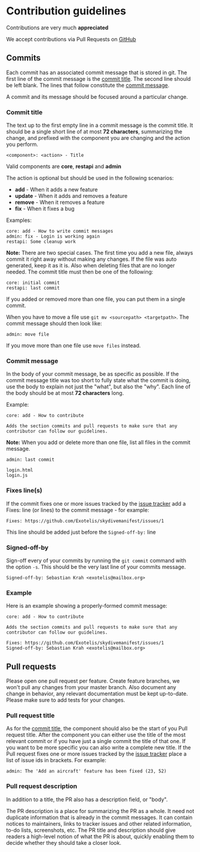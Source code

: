 # Contribution guidelines
Contributions are very much **appreciated**

We accept contributions via Pull Requests on [GitHub](https://github.com/Exotelis/skydivemanifest/pulls)

## Commits
Each commit has an associated commit message that is stored in git. The first line of the commit
message is the [commit title](#commit-title). The second line should be left blank. The lines that
follow constitute the [commit message](#commit-message).

A commit and its message should be focused around a particular change.

### Commit title
The text up to the first empty line in a commit message is the commit title. It should be a single
short line of at most **72 characters**, summarizing the change, and prefixed with the component
you are changing and the action you perform. 

```
<component>: <action> - Title
```

Valid components are **core**, **restapi** and **admin**

The action is optional but should be used in the following scenarios:
- **add** - When it adds a new feature
- **update** - When it adds and removes a feature
- **remove** - When it removes a feature
- **fix** - When it fixes a bug

Examples:
```
core: add - How to write commit messages
admin: fix - Login is working again
restapi: Some cleanup work
```

**Note:** There are two special cases. The first time you add a new file, always commit it right
away without making any changes. If the file was auto generated, keep it as it is. Also when
deleting files that are no longer needed. The commit title must then be one of the following:
```
core: initial commit
restapi: last commit
```
If you added or removed more than one file, you can put them in a single commit.

When you have to move a file use `git mv <sourcepath> <targetpath>`. The commit message should then look like:
```
admin: move file
```
If you move more than one file use `move files` instead.

### Commit message
In the body of your commit message, be as specific as possible. If the commit message title was too
short to fully state what the commit is doing, use the body to explain not just the "what", but
also the "why". Each line of the body should be at most **72 characters** long.

Example:
```
core: add - How to contribute

Adds the section commits and pull requests to make sure that any
contributor can follow our guidelines.
```

**Note:** When you add or delete more than one file, list all files in the commit message.
```
admin: last commit

login.html
login.js
```

### Fixes line(s)
If the commit fixes one or more issues tracked by the [issue tracker](https://github.com/Exotelis/skydivemanifest/issues)
add a Fixes: line (or lines) to the commit message - for example:
```
Fixes: https://github.com/Exotelis/skydivemanifest/issues/1
```
This line should be added just before the `Signed-off-by:` line

### Signed-off-by
Sign-off every of your commits by running the `git commit` command with the option `-s`. This
should be the very last line of your commits message.
```
Signed-off-by: Sebastian Krah <exotelis@mailbox.org>
```

### Example
Here is an example showing a properly-formed commit message:
```
core: add - How to contribute

Adds the section commits and pull requests to make sure that any
contributor can follow our guidelines.

Fixes: https://github.com/Exotelis/skydivemanifest/issues/1
Signed-off-by: Sebastian Krah <exotelis@mailbox.org>
```

## Pull requests
Please open one pull request per feature. Create feature branches, we won't pull any changes from
your master branch. Also document any change in behavior, any relevant documentation must be kept
up-to-date. Please make sure to add tests for your changes.

### Pull request title
As for the [commit title](#commit-title), the component should also be the start of you Pull
request title. After the component you can either use the title of the most relevant commit or if
you have just a single commit the title of that one. If you want to be more specific you can also
write a complete new title. If the Pull request fixes one or more issues tracked by the
[issue tracker](https://github.com/Exotelis/skydivemanifest/issues) place a list of issue ids in
brackets. For example:
```
admin: The 'Add an aircraft' feature has been fixed (23, 52)
```

### Pull request description
In addition to a title, the PR also has a description field, or "body".

The PR description is a place for summarizing the PR as a whole. It need not duplicate information
that is already in the commit messages. It can contain notices to maintainers, links to tracker
issues and other related information, to-do lists, screenshots, etc. The PR title and description
should give readers a high-level notion of what the PR is about, quickly enabling them to decide
whether they should take a closer look.
